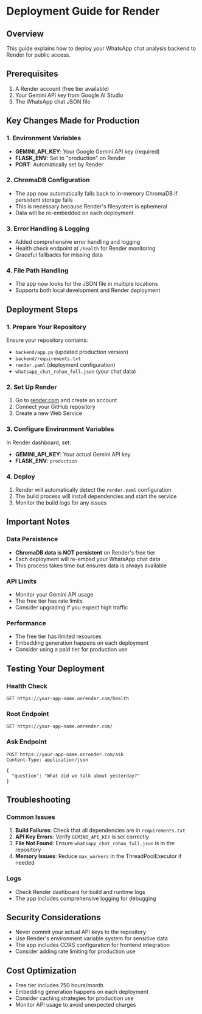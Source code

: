 # Deployment Guide for Render

## Overview
This guide explains how to deploy your WhatsApp chat analysis backend to Render for public access.

## Prerequisites
1. A Render account (free tier available)
2. Your Gemini API key from Google AI Studio
3. The WhatsApp chat JSON file

## Key Changes Made for Production

### 1. Environment Variables
- **GEMINI_API_KEY**: Your Google Gemini API key (required)
- **FLASK_ENV**: Set to "production" on Render
- **PORT**: Automatically set by Render

### 2. ChromaDB Configuration
- The app now automatically falls back to in-memory ChromaDB if persistent storage fails
- This is necessary because Render's filesystem is ephemeral
- Data will be re-embedded on each deployment

### 3. Error Handling & Logging
- Added comprehensive error handling and logging
- Health check endpoint at `/health` for Render monitoring
- Graceful fallbacks for missing data

### 4. File Path Handling
- The app now looks for the JSON file in multiple locations
- Supports both local development and Render deployment

## Deployment Steps

### 1. Prepare Your Repository
Ensure your repository contains:
- `backend/app.py` (updated production version)
- `backend/requirements.txt`
- `render.yaml` (deployment configuration)
- `whatsapp_chat_rohan_full.json` (your chat data)

### 2. Set Up Render
1. Go to [render.com](https://render.com) and create an account
2. Connect your GitHub repository
3. Create a new Web Service

### 3. Configure Environment Variables
In Render dashboard, set:
- **GEMINI_API_KEY**: Your actual Gemini API key
- **FLASK_ENV**: `production`

### 4. Deploy
1. Render will automatically detect the `render.yaml` configuration
2. The build process will install dependencies and start the service
3. Monitor the build logs for any issues

## Important Notes

### Data Persistence
- **ChromaDB data is NOT persistent** on Render's free tier
- Each deployment will re-embed your WhatsApp chat data
- This process takes time but ensures data is always available

### API Limits
- Monitor your Gemini API usage
- The free tier has rate limits
- Consider upgrading if you expect high traffic

### Performance
- The free tier has limited resources
- Embedding generation happens on each deployment
- Consider using a paid tier for production use

## Testing Your Deployment

### Health Check
```
GET https://your-app-name.onrender.com/health
```

### Root Endpoint
```
GET https://your-app-name.onrender.com/
```

### Ask Endpoint
```
POST https://your-app-name.onrender.com/ask
Content-Type: application/json

{
  "question": "What did we talk about yesterday?"
}
```

## Troubleshooting

### Common Issues
1. **Build Failures**: Check that all dependencies are in `requirements.txt`
2. **API Key Errors**: Verify `GEMINI_API_KEY` is set correctly
3. **File Not Found**: Ensure `whatsapp_chat_rohan_full.json` is in the repository
4. **Memory Issues**: Reduce `max_workers` in the ThreadPoolExecutor if needed

### Logs
- Check Render dashboard for build and runtime logs
- The app includes comprehensive logging for debugging

## Security Considerations
- Never commit your actual API keys to the repository
- Use Render's environment variable system for sensitive data
- The app includes CORS configuration for frontend integration
- Consider adding rate limiting for production use

## Cost Optimization
- Free tier includes 750 hours/month
- Embedding generation happens on each deployment
- Consider caching strategies for production use
- Monitor API usage to avoid unexpected charges
